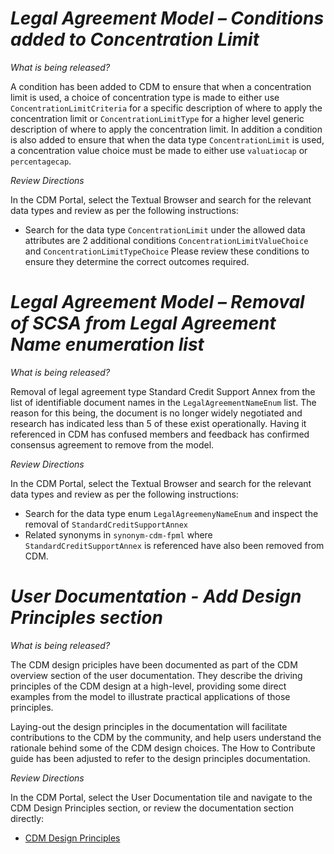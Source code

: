 # *Legal Agreement Model – Conditions added to Concentration Limit*

_What is being released?_

A condition has been added to CDM to ensure that when a concentration limit is used, a choice of concentration type is made to either use `ConcentrationLimitCriteria` for a specific description of where to apply the concentration limit or `ConcentrationLimitType` for a higher level generic description of where to apply the concentration limit.
In addition a condition is also added to ensure that when the data type `ConcentrationLimit` is used, a concentration value choice must be made to either use `valuatiocap` or `percentagecap`.

_Review Directions_

In the CDM Portal, select the Textual Browser and search for the relevant data types and review as per the following instructions:

- Search for the data type `ConcentrationLimit` under the allowed data attributes are 2 additional conditions `ConcentrationLimitValueChoice` and `ConcentrationLimitTypeChoice` Please review these conditions to ensure they determine the correct outcomes required.

# *Legal Agreement Model – Removal of SCSA from Legal Agreement Name enumeration list*

_What is being released?_

Removal of legal agreement type Standard Credit Support Annex from the list of identifiable document names in the `LegalAgreementNameEnum` list. The reason for this being, the document is no longer widely negotiated and research has indicated less than 5 of these exist operationally. Having it referenced in CDM has confused members and feedback has confirmed consensus agreement to remove from the model.

_Review Directions_

In the CDM Portal, select the Textual Browser and search for the relevant data types and review as per the following instructions:

- Search for the data type enum `LegalAgreemenyNameEnum` and inspect the removal of `StandardCreditSupportAnnex` 
- Related synonyms in `synonym-cdm-fpml` where `StandardCreditSupportAnnex` is referenced have also been removed from CDM.

# *User Documentation - Add Design Principles section*

_What is being released?_

The CDM design priciples have been documented as part of the CDM overview section of the user documentation. They describe the driving principles of the CDM design at a high-level, providing some direct examples from the model to illustrate practical applications of those principles.

Laying-out the design principles in the documentation will facilitate contributions to the CDM by the community, and help users understand the rationale behind some of the CDM design choices. The How to Contribute guide has been adjusted to refer to the design principles documentation.

_Review Directions_

In the CDM Portal, select the User Documentation tile and navigate to the CDM Design Principles section, or review the documentation section directly:

- [CDM Design Principles](https://docs.rosetta-technology.io/cdm/readme.html#the-cdm-design-principles)
